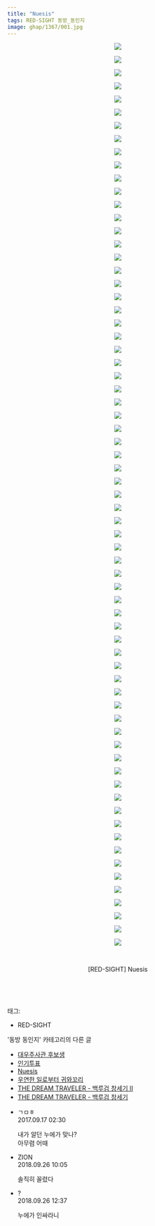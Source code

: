 ```yaml
---
title: "Nuesis"
tags: RED-SIGHT 동방_동인지
image: ghap/1367/001.jpg
---
```

<div class="article">
<p style="text-align: center; clear: none; float: none;"><img src="{{ site.nasurl }}/ghap/1367/001.jpg"/></p>
<p style="text-align: center; clear: none; float: none;"><img src="{{ site.nasurl }}/ghap/1367/002.jpg"/></p>
<p style="text-align: center; clear: none; float: none;"><img src="{{ site.nasurl }}/ghap/1367/003.jpg"/></p>
<p style="text-align: center; clear: none; float: none;"><img src="{{ site.nasurl }}/ghap/1367/004.jpg"/></p>
<p style="text-align: center; clear: none; float: none;"><img src="{{ site.nasurl }}/ghap/1367/005.jpg"/></p>
<p style="text-align: center; clear: none; float: none;"><img src="{{ site.nasurl }}/ghap/1367/006.jpg"/></p>
<p style="text-align: center; clear: none; float: none;"><img src="{{ site.nasurl }}/ghap/1367/007.jpg"/></p>
<p style="text-align: center; clear: none; float: none;"><img src="{{ site.nasurl }}/ghap/1367/008.jpg"/></p>
<p style="text-align: center; clear: none; float: none;"><img src="{{ site.nasurl }}/ghap/1367/009.jpg"/></p>
<p style="text-align: center; clear: none; float: none;"><img src="{{ site.nasurl }}/ghap/1367/010.jpg"/></p>
<p style="text-align: center; clear: none; float: none;"><img src="{{ site.nasurl }}/ghap/1367/011.jpg"/></p>
<p style="text-align: center; clear: none; float: none;"><img src="{{ site.nasurl }}/ghap/1367/012.jpg"/></p>
<p style="text-align: center; clear: none; float: none;"><img src="{{ site.nasurl }}/ghap/1367/013.jpg"/></p>
<p style="text-align: center; clear: none; float: none;"><img src="{{ site.nasurl }}/ghap/1367/014.jpg"/></p>
<p style="text-align: center; clear: none; float: none;"><img src="{{ site.nasurl }}/ghap/1367/015.jpg"/></p>
<p style="text-align: center; clear: none; float: none;"><img src="{{ site.nasurl }}/ghap/1367/016.jpg"/></p>
<p style="text-align: center; clear: none; float: none;"><img src="{{ site.nasurl }}/ghap/1367/017.jpg"/></p>
<p style="text-align: center; clear: none; float: none;"><img src="{{ site.nasurl }}/ghap/1367/018.jpg"/></p>
<p style="text-align: center; clear: none; float: none;"><img src="{{ site.nasurl }}/ghap/1367/019.jpg"/></p>
<p style="text-align: center; clear: none; float: none;"><img src="{{ site.nasurl }}/ghap/1367/020.jpg"/></p>
<p style="text-align: center; clear: none; float: none;"><img src="{{ site.nasurl }}/ghap/1367/021.jpg"/></p>
<p style="text-align: center; clear: none; float: none;"><img src="{{ site.nasurl }}/ghap/1367/022.jpg"/></p>
<p style="text-align: center; clear: none; float: none;"><img src="{{ site.nasurl }}/ghap/1367/023.jpg"/></p>
<p style="text-align: center; clear: none; float: none;"><img src="{{ site.nasurl }}/ghap/1367/024.jpg"/></p>
<p style="text-align: center; clear: none; float: none;"><img src="{{ site.nasurl }}/ghap/1367/025.jpg"/></p>
<p style="text-align: center; clear: none; float: none;"><img src="{{ site.nasurl }}/ghap/1367/026.jpg"/></p>
<p style="text-align: center; clear: none; float: none;"><img src="{{ site.nasurl }}/ghap/1367/027.jpg"/></p>
<p style="text-align: center; clear: none; float: none;"><img src="{{ site.nasurl }}/ghap/1367/028.jpg"/></p>
<p style="text-align: center; clear: none; float: none;"><img src="{{ site.nasurl }}/ghap/1367/029.jpg"/></p>
<p style="text-align: center; clear: none; float: none;"><img src="{{ site.nasurl }}/ghap/1367/030.jpg"/></p>
<p style="text-align: center; clear: none; float: none;"><img src="{{ site.nasurl }}/ghap/1367/031.jpg"/></p>
<p style="text-align: center; clear: none; float: none;"><img src="{{ site.nasurl }}/ghap/1367/032.jpg"/></p>
<p style="text-align: center; clear: none; float: none;"><img src="{{ site.nasurl }}/ghap/1367/033.jpg"/></p>
<p style="text-align: center; clear: none; float: none;"><img src="{{ site.nasurl }}/ghap/1367/034.jpg"/></p>
<p style="text-align: center; clear: none; float: none;"><img src="{{ site.nasurl }}/ghap/1367/035.jpg"/></p>
<p style="text-align: center; clear: none; float: none;"><img src="{{ site.nasurl }}/ghap/1367/036.jpg"/></p>
<p style="text-align: center; clear: none; float: none;"><img src="{{ site.nasurl }}/ghap/1367/037.jpg"/></p>
<p style="text-align: center; clear: none; float: none;"><img src="{{ site.nasurl }}/ghap/1367/038.jpg"/></p>
<p style="text-align: center; clear: none; float: none;"><img src="{{ site.nasurl }}/ghap/1367/039.jpg"/></p>
<p style="text-align: center; clear: none; float: none;"><img src="{{ site.nasurl }}/ghap/1367/040.jpg"/></p>
<p style="text-align: center; clear: none; float: none;"><img src="{{ site.nasurl }}/ghap/1367/041.jpg"/></p>
<p style="text-align: center; clear: none; float: none;"><img src="{{ site.nasurl }}/ghap/1367/042.jpg"/></p>
<p style="text-align: center; clear: none; float: none;"><img src="{{ site.nasurl }}/ghap/1367/043.jpg"/></p>
<p style="text-align: center; clear: none; float: none;"><img src="{{ site.nasurl }}/ghap/1367/044.jpg"/></p>
<p style="text-align: center; clear: none; float: none;"><img src="{{ site.nasurl }}/ghap/1367/045.jpg"/></p>
<p style="text-align: center; clear: none; float: none;"><img src="{{ site.nasurl }}/ghap/1367/046.jpg"/></p>
<p style="text-align: center; clear: none; float: none;"><img src="{{ site.nasurl }}/ghap/1367/047.jpg"/></p>
<p style="text-align: center; clear: none; float: none;"><img src="{{ site.nasurl }}/ghap/1367/048.jpg"/></p>
<p style="text-align: center; clear: none; float: none;"><img src="{{ site.nasurl }}/ghap/1367/049.jpg"/></p>
<p style="text-align: center; clear: none; float: none;"><img src="{{ site.nasurl }}/ghap/1367/050.jpg"/></p>
<p style="text-align: center; clear: none; float: none;"><img src="{{ site.nasurl }}/ghap/1367/051.jpg"/></p>
<p style="text-align: center; clear: none; float: none;"><img src="{{ site.nasurl }}/ghap/1367/052.jpg"/></p>
<p style="text-align: center; clear: none; float: none;"><img src="{{ site.nasurl }}/ghap/1367/053.jpg"/></p>
<p style="text-align: center; clear: none; float: none;"><img src="{{ site.nasurl }}/ghap/1367/054.jpg"/></p>
<p style="text-align: center; clear: none; float: none;"><img src="{{ site.nasurl }}/ghap/1367/055.jpg"/></p>
<p style="text-align: center; clear: none; float: none;"><img src="{{ site.nasurl }}/ghap/1367/056.jpg"/></p>
<p style="text-align: center; clear: none; float: none;"><img src="{{ site.nasurl }}/ghap/1367/057.jpg"/></p>
<p style="text-align: center; clear: none; float: none;"><img src="{{ site.nasurl }}/ghap/1367/058.jpg"/></p>
<p style="text-align: center; clear: none; float: none;"><img src="{{ site.nasurl }}/ghap/1367/059.jpg"/></p>
<p style="text-align: center; clear: none; float: none;"><img src="{{ site.nasurl }}/ghap/1367/060.jpg"/></p>
<p style="text-align: center; clear: none; float: none;"><img src="{{ site.nasurl }}/ghap/1367/061.jpg"/></p>
<p style="text-align: center; clear: none; float: none;"><img src="{{ site.nasurl }}/ghap/1367/062.jpg"/></p>
<p style="text-align: center; clear: none; float: none;"><img src="{{ site.nasurl }}/ghap/1367/063.jpg"/></p>
<p style="text-align: center; clear: none; float: none;"><img src="{{ site.nasurl }}/ghap/1367/064.jpg"/></p>
<p style="text-align: center; clear: none; float: none;"><img src="{{ site.nasurl }}/ghap/1367/065.jpg"/></p>
<p style="text-align: center; clear: none; float: none;"><img src="{{ site.nasurl }}/ghap/1367/066.jpg"/></p>
<p style="text-align: center; clear: none; float: none;"><img src="{{ site.nasurl }}/ghap/1367/067.jpg"/></p>
<p style="text-align: center; clear: none; float: none;"><img src="{{ site.nasurl }}/ghap/1367/068.jpg"/></p>
<p style="text-align: center; clear: none; float: none;"><img src="{{ site.nasurl }}/ghap/1367/069.jpg"/></p>
<p style="text-align: center; clear: none; float: none;"><br/></p>
<p style="text-align: center; clear: none; float: none;">[RED-SIGHT] Nuesis</p>
<p style="text-align: center; clear: none; float: none;"><br/></p>
<p><br/></p>
</div><div class="tagTrail">
<p>태그: </p>
<ul>
<li>RED-SIGHT</li>
</ul>
</div><div class="another">
<p>'동방 동인지' 카테고리의 다른 글</p>
<ul>
<li><a href="/2016-08-05-ghap_1369">대우주사관 후보생</a></li>
<li><a href="/2016-08-05-ghap_1368">인기투표</a></li>
<li><a href="/2016-08-05-ghap_1367">Nuesis</a></li>
<li><a href="/2016-08-05-ghap_1366">우연한 일로부터 귀와꼬리</a></li>
<li><a href="/2016-08-05-ghap_1365">THE DREAM TRAVELER - 백루검 창세기 Ⅱ</a></li>
<li><a href="/2016-08-05-ghap_1364">THE DREAM TRAVELER - 백루검 창세기</a></li>
</ul>
</div><div class="cb_module cb_fluid">
<div class="cb_wrt cb_profile">
<div class="comment">
<ul>
<li class="cb_thumb_off" id="comment15084404">
<div class="cb_comment_area">
<div class="cb_info_area">
<div class="cb_section">
<span class="cb_nick_name">ㄱㅁㅎ</span>
</div>
<div class="cb_section">
<span class="cb_date">2017.09.17 02:30 </span>
</div>
</div>
<div class="cb_dsc_comment">
<p class="cb_dsc">
											내가 알던 누에가 맞나?<br/>
아무렴 어때
										</p>
</div>
</div></li>
<li class="cb_thumb_off" id="comment15339853">
<div class="cb_comment_area">
<div class="cb_info_area">
<div class="cb_section">
<span class="cb_nick_name">ZION</span>
</div>
<div class="cb_section">
<span class="cb_date">2018.09.26 10:05 </span>
</div>
</div>
<div class="cb_dsc_comment">
<p class="cb_dsc">
											솔직히 꼴렸다
										</p>
</div>
</div></li>
<li class="cb_thumb_off" id="comment15339904">
<div class="cb_comment_area">
<div class="cb_info_area">
<div class="cb_section">
<span class="cb_nick_name">?</span>
</div>
<div class="cb_section">
<span class="cb_date">2018.09.26 12:37 </span>
</div>
</div>
<div class="cb_dsc_comment">
<p class="cb_dsc">
											누에가 인싸라니
										</p>
</div>
</div></li>
</ul>
</div>
</div><!-- commentList close -->
</div>